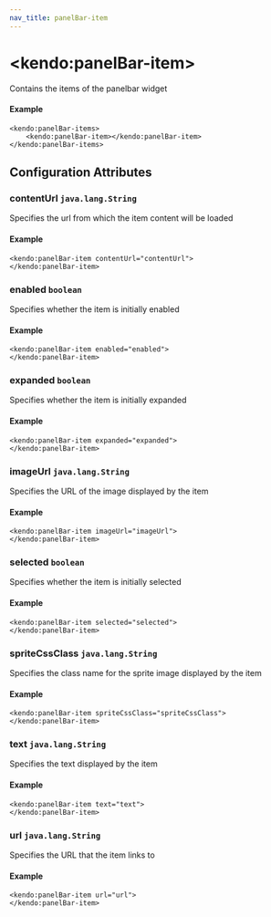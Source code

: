 ```yaml
---
nav_title: panelBar-item
---
```


# \<kendo:panelBar-item\>

Contains the items of the panelbar widget

#### Example
    <kendo:panelBar-items>
        <kendo:panelBar-item></kendo:panelBar-item>
    </kendo:panelBar-items>

## Configuration Attributes

### contentUrl `java.lang.String`

Specifies the url from which the item content will be loaded

#### Example
    <kendo:panelBar-item contentUrl="contentUrl">
    </kendo:panelBar-item>

### enabled `boolean`

Specifies whether the item is initially enabled

#### Example
    <kendo:panelBar-item enabled="enabled">
    </kendo:panelBar-item>

### expanded `boolean`

Specifies whether the item is initially expanded

#### Example
    <kendo:panelBar-item expanded="expanded">
    </kendo:panelBar-item>

### imageUrl `java.lang.String`

Specifies the URL of the image displayed by the item

#### Example
    <kendo:panelBar-item imageUrl="imageUrl">
    </kendo:panelBar-item>

### selected `boolean`

Specifies whether the item is initially selected

#### Example
    <kendo:panelBar-item selected="selected">
    </kendo:panelBar-item>

### spriteCssClass `java.lang.String`

Specifies the class name for the sprite image displayed by the item

#### Example
    <kendo:panelBar-item spriteCssClass="spriteCssClass">
    </kendo:panelBar-item>

### text `java.lang.String`

Specifies the text displayed by the item

#### Example
    <kendo:panelBar-item text="text">
    </kendo:panelBar-item>

### url `java.lang.String`

Specifies the URL that the item links to

#### Example
    <kendo:panelBar-item url="url">
    </kendo:panelBar-item>

